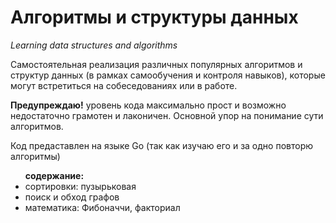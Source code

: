 # Алгоритмы и структуры данных
<i>Learning data structures and algorithms</i>

Самостоятельная реализация различных популярных алгоритмов и структур данных (в рамках самообучения и контроля навыков), которые могут встретиться на собеседованиях или в работе. 

<b>Предупреждаю!</b> уровень кода максимально прост и возможно недостаточно грамотен и лаконичен.  Основной упор на понимание сути алгоритмов.

Код предаставлен на языке  Go (так как изучаю его и за одно повторю алгоритмы)
<ul><b>содержание:</b>
<li>сортировки: пузырьковая </li>
 <li>поиск и обход графов </li>
<li>математика: Фибоначчи, факториал  </li>
</ul>


